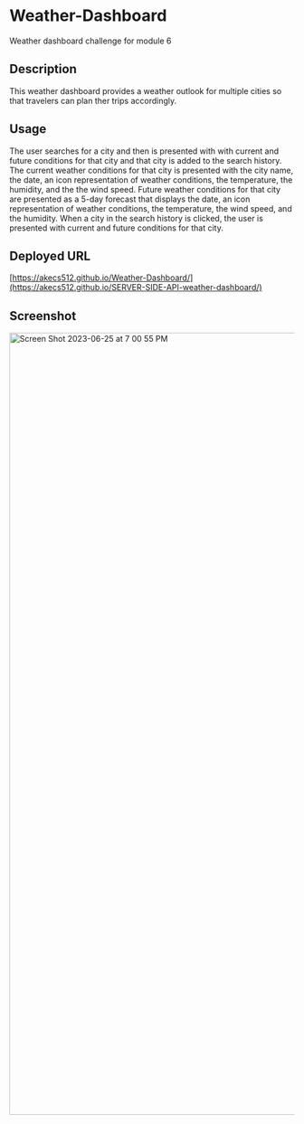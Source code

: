# Weather-Dashboard
Weather dashboard challenge for module 6

## Description
This weather dashboard provides a weather outlook for multiple cities so that travelers can plan ther trips accordingly.

## Usage

The user searches for a city and then is presented with with current and future conditions for that city and that city is added to the search history. The current weather conditions for that city is presented with the city name, the date, an icon representation of weather conditions, the temperature, the humidity, and the the wind speed. Future weather conditions for that city are presented as a 5-day forecast that displays the date, an icon representation of weather conditions, the temperature, the wind speed, and the humidity. When a city in the search history is clicked, the user is presented with current and future conditions for that city.

## Deployed URL
[https://akecs512.github.io/Weather-Dashboard/](https://akecs512.github.io/SERVER-SIDE-API-weather-dashboard/)

## Screenshot

<img width="1384" alt="Screen Shot 2023-06-25 at 7 00 55 PM" src="https://github.com/akecs512/Weather-Dashboard/assets/79340489/a5db7e9c-5b9b-4713-876e-2ca0b3ea75e9">


